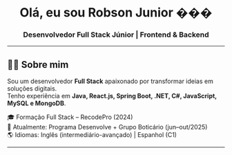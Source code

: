<h1 align="center">Olá, eu sou Robson Junior ���</h1>
<h3 align="center">Desenvolvedor Full Stack Júnior | Frontend & Backend</h3>

---

## 🧑‍💻 Sobre mim
Sou um desenvolvedor **Full Stack** apaixonado por transformar ideias em soluções digitais.  
Tenho experiência em **Java, React.js, Spring Boot, .NET, C#, JavaScript, MySQL e MongoDB**.  

🎓 Formação Full Stack – RecodePro (2024)  
🚀 Atualmente: Programa Desenvolve + Grupo Boticário (jun–out/2025)  
🌎 Idiomas: Inglês (intermediário-avançado) | Espanhol (C1)  

---